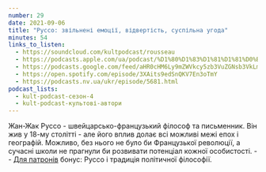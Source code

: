 ```yaml
---
number: 29
date: 2021-09-06
title: "Руссо: звільнені емоції, відвертість, суспільна угода"
minutes: 54
links_to_listen:
  - https://soundcloud.com/kultpodcast/rousseau
  - https://podcasts.apple.com/ua/podcast/%D1%80%D1%83%D1%81%D1%81%D0%BE-%D0%B7%D0%B2%D1%96%D0%BB%D1%8C%D0%BD%D0%B5%D0%BD%D1%96-%D0%B5%D0%BC%D0%BE%D1%86%D1%96%D1%97-%D0%B2%D1%96%D0%B4%D0%B2%D0%B5%D1%80%D1%82%D1%96%D1%81%D1%82%D1%8C-%D1%81%D1%83%D1%81%D0%BF%D1%96%D0%BB%D1%8C%D0%BD%D0%B0-%D1%83%D0%B3%D0%BE%D0%B4%D0%B0/id1581339249?i=1000534491775
  - https://podcasts.google.com/feed/aHR0cHM6Ly9mZWVkcy5zb3VuZGNsb3VkLmNvbS91c2Vycy9zb3VuZGNsb3VkOnVzZXJzOjg5MjM3MjAyNy9zb3VuZHMucnNz/episode/dGFnOnNvdW5kY2xvdWQsMjAxMDp0cmFja3MvMTExOTkwMjc2Nw
  - https://open.spotify.com/episode/3XAits9edSnQKV7En3oTmY
  - https://podcasts.nv.ua/ukr/episode/5681.html
podcast_lists:
  - kult-podcast-сезон-4
  - kult-podcast-культові-автори
---
```


Жан-Жак Руссо - швейцарсько-французький філософ та письменник. Він жив у 18-му
столітті - але його вплив долає всі можливі межі епох і географій. Можливо, без
нього не було би Французької революції, а сучасні школи не прагнули би
розвивати потенціал кожної особистості. -- [Для патронів][1] бонус: Руссо і
традиція політичної філософії.

[1]: https://patreon.com/kultpodcast
